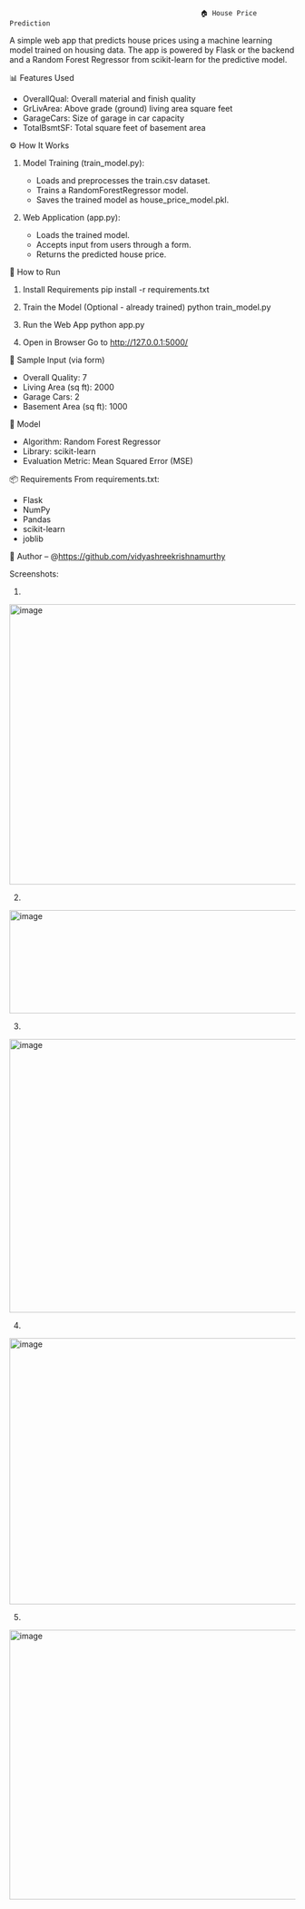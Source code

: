                                                    🏠 House Price Prediction


A simple web app that predicts house prices using a machine learning model trained on housing data. 
The app is powered by Flask or the backend and a Random Forest Regressor from scikit-learn for the predictive model.




📊 Features Used
* OverallQual: Overall material and finish quality
* GrLivArea: Above grade (ground) living area square feet
* GarageCars: Size of garage in car capacity
* TotalBsmtSF: Total square feet of basement area
  



⚙️ How It Works
1. Model Training (train_model.py):
    * Loads and preprocesses the train.csv dataset.
    * Trains a RandomForestRegressor model.
    * Saves the trained model as house_price_model.pkl.

2. Web Application (app.py):

    * Loads the trained model.
    * Accepts input from users through a form.
    * Returns the predicted house price.
      



🚀 How to Run
1. Install Requirements
pip install -r requirements.txt

2. Train the Model (Optional - already trained)
python train_model.py

3. Run the Web App
python app.py

4. Open in Browser
Go to http://127.0.0.1:5000/




🧪 Sample Input (via form)
* Overall Quality: 7
* Living Area (sq ft): 2000
* Garage Cars: 2
* Basement Area (sq ft): 1000




🧠 Model
* Algorithm: Random Forest Regressor
* Library: scikit-learn
* Evaluation Metric: Mean Squared Error (MSE)




📦 Requirements
From requirements.txt:
* Flask
* NumPy
* Pandas
* scikit-learn
* joblib




👤 Author – @https://github.com/vidyashreekrishnamurthy



Screenshots:


1.
  <img width="953" height="494" alt="image" src="https://github.com/user-attachments/assets/6fd762ea-6ee0-4bcf-a371-7067139c5b02" />


2.
 <img width="948" height="182" alt="image" src="https://github.com/user-attachments/assets/c749e0d3-d881-426d-81ce-1eed1dcf3c99" />

3.
 <img width="949" height="482" alt="image" src="https://github.com/user-attachments/assets/729893f5-d60a-4b7d-968c-11eb6438e0cf" />


4.
 <img width="917" height="469" alt="image" src="https://github.com/user-attachments/assets/7f93c289-089d-4a2e-8173-a59387dab116" />

5.
 <img width="920" height="475" alt="image" src="https://github.com/user-attachments/assets/8e93b93b-ba41-477a-af03-aecfa5ade2e8" />













